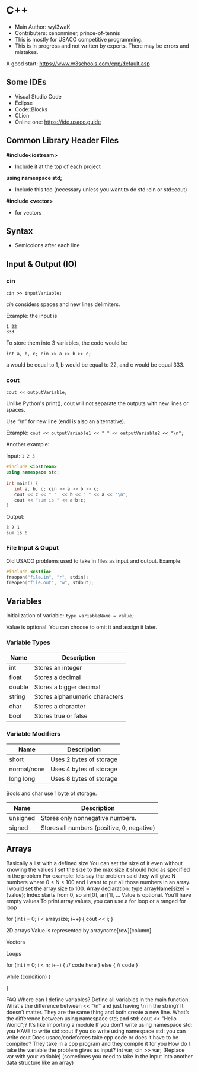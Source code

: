# C++ 
* Main Author: wyl3waK
* Contributers: xenonminer, prince-of-tennis 
* This is mostly for USACO competitive programming.
* This is in progress and not written by experts. There may be errors and mistakes.

A good start: https://www.w3schools.com/cpp/default.asp

## Some IDEs
* Visual Studio Code
* Eclipse
* Code::Blocks
* CLion
* Online one: https://ide.usaco.guide 

## Common Library Header Files 
**\#include\<iostream>**
* Include it at the top of each project

**using namespace std;**
* Include this too (necessary unless you want to do std::cin or std::cout)

**#include \<vector>**
* for vectors

## Syntax
* Semicolons after each line

## Input & Output (IO)
### cin
```cin >> inputVariable;```

*cin* considers spaces and new lines delimiters. 

Example: the input is 
```
1 22
333
```
To store them into 3 variables, the code would be 

```int a, b, c; cin >> a >> b >> c;```

a would be equal to 1, b would be equal to 22, and c would be equal 333.

### cout
```cout << outputVariable;```

Unlike Python's print(), cout will not separate the outputs with new lines or spaces.

Use “\n” for new line (endl is also an alternative).

Example:
```cout << outputVariable1 << " " << outputVariable2 << "\n";```

Another example:

Input: ```1 2 3```
```cpp
#include <iostream>
using namespace std;
 
int main() {
   int a, b, c; cin >> a >> b >> c;
   cout << c << " "  << b << " " << a << "\n";
   cout << "sum is " << a+b+c;
}
```
Output:
```
3 2 1
sum is 6
```

### File Input & Ouput
Old USACO problems used to take in files as input and output.
Example: 
```cpp
#include <cstdio>
freopen("file.in", "r", stdin);
freopen("file.out", "w", stdout);
```

## Variables

Initialization of variable: ```type variableName = value;```
 
Value is optional. You can choose to omit it and assign it later.

### Variable Types
| Name | Description |
| --- | --- |
| int | Stores an integer |
| float | Stores a decimal |
| double | Stores a bigger decimal |
| string | Stores alphanumeric characters |
| char | Stores a character |
| bool | Stores true or false |

### Variable Modifiers
| Name | Description |
| --- | --- |
| short | Uses 2 bytes of storage |
| normal/none | Uses 4 bytes of storage |
| long long | Uses 8 bytes of storage |

Bools and char use 1 byte of storage.

| Name | Description |
| --- | --- |
| unsigned | Stores only nonnegative numbers. |
| signed | Stores all numbers (positive, 0, negative) |

## Arrays
Basically a list with a defined size
You can set the size of it even without knowing the values
I set the size to the max size it should hold as specified in the problem
For example: lets say the problem said they will give N numbers where 0 < N < 100 and i want to put all those numbers in an array. I would set the array size to 100.
Array declaration: type arrayName[size] = {value};
Index starts from 0, so arr[0], arr[1], …
Value is optional. You’ll have empty values
To print array values, you can use a for loop or a ranged for loop


for (int i = 0; i < arraysize; i++) {
cout << i;
}



2D arrays 
Value is represented by arrayname[row][column]

Vectors

Loops

for (int i = 0; i < n; i++) {
	// code here
} else {
	// code
}

while (condition) {

}


FAQ
Where can I define variables? 
Define all variables in the main function. 
What's the difference between << “\n” and just having \n in the string?
It doesn’t matter. They are the same thing and both create a new line.
What’s the difference between using namespace std; and std::cout << "Hello World";?
It’s like importing a module
If you don't write using namespace std: you HAVE to write std::cout
if you do write using namespace std: you can write cout
Does usaco/codeforces take cpp code or does it have to be compiled?
They take in a cpp program and they compile it for you
How do I take the variable the problem gives as input?
int var; cin >> var; (Replace var with your variable)
(sometimes you need to take in the input into another data structure like an array)
